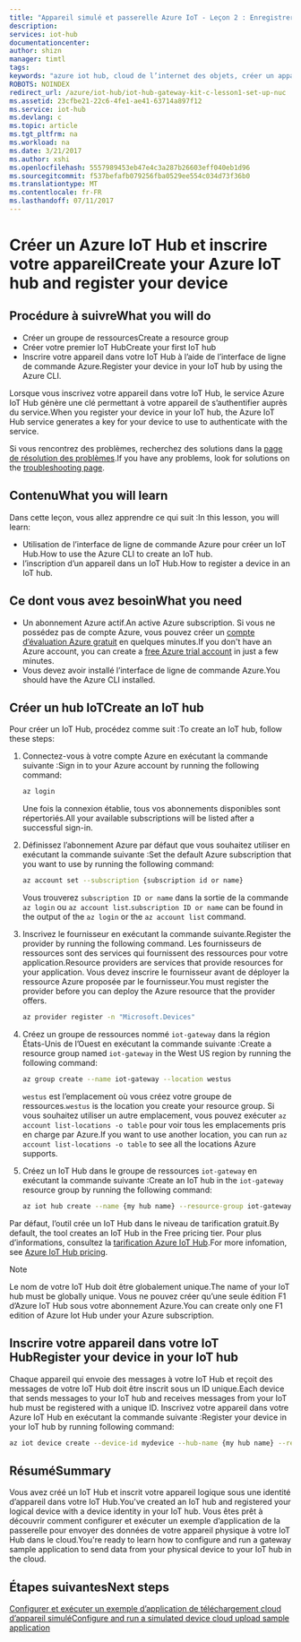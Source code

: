 ```yaml
---
title: "Appareil simulé et passerelle Azure IoT - Leçon 2 : Enregistrer un appareil | Microsoft Docs"
description: 
services: iot-hub
documentationcenter: 
author: shizn
manager: timtl
tags: 
keywords: "azure iot hub, cloud de l’internet des objets, créer un appareil azure iot hub, ti sensortag, ti ble"
ROBOTS: NOINDEX
redirect_url: /azure/iot-hub/iot-hub-gateway-kit-c-lesson1-set-up-nuc
ms.assetid: 23cfbe21-22c6-4fe1-ae41-63714a897f12
ms.service: iot-hub
ms.devlang: c
ms.topic: article
ms.tgt_pltfrm: na
ms.workload: na
ms.date: 3/21/2017
ms.author: xshi
ms.openlocfilehash: 5557989453eb47e4c3a287b26603eff040eb1d96
ms.sourcegitcommit: f537befafb079256fba0529ee554c034d73f36b0
ms.translationtype: MT
ms.contentlocale: fr-FR
ms.lasthandoff: 07/11/2017
---
```

# <a name="create-your-azure-iot-hub-and-register-your-device"></a><span data-ttu-id="4c136-103">Créer un Azure IoT Hub et inscrire votre appareil</span><span class="sxs-lookup"><span data-stu-id="4c136-103">Create your Azure IoT hub and register your device</span></span>

## <a name="what-you-will-do"></a><span data-ttu-id="4c136-104">Procédure à suivre</span><span class="sxs-lookup"><span data-stu-id="4c136-104">What you will do</span></span>

- <span data-ttu-id="4c136-105">Créer un groupe de ressources</span><span class="sxs-lookup"><span data-stu-id="4c136-105">Create a resource group</span></span>
- <span data-ttu-id="4c136-106">Créer votre premier IoT Hub</span><span class="sxs-lookup"><span data-stu-id="4c136-106">Create your first IoT hub</span></span>
- <span data-ttu-id="4c136-107">Inscrire votre appareil dans votre IoT Hub à l’aide de l’interface de ligne de commande Azure.</span><span class="sxs-lookup"><span data-stu-id="4c136-107">Register your device in your IoT hub by using the Azure CLI.</span></span> 

<span data-ttu-id="4c136-108">Lorsque vous inscrivez votre appareil dans votre IoT Hub, le service Azure IoT Hub génère une clé permettant à votre appareil de s’authentifier auprès du service.</span><span class="sxs-lookup"><span data-stu-id="4c136-108">When you register your device in your IoT hub, the Azure IoT Hub service generates a key for your device to use to authenticate with the service.</span></span> 

<span data-ttu-id="4c136-109">Si vous rencontrez des problèmes, recherchez des solutions dans la [page de résolution des problèmes](iot-hub-gateway-kit-c-sim-troubleshooting.md).</span><span class="sxs-lookup"><span data-stu-id="4c136-109">If you have any problems, look for solutions on the [troubleshooting page](iot-hub-gateway-kit-c-sim-troubleshooting.md).</span></span>

## <a name="what-you-will-learn"></a><span data-ttu-id="4c136-110">Contenu</span><span class="sxs-lookup"><span data-stu-id="4c136-110">What you will learn</span></span>

<span data-ttu-id="4c136-111">Dans cette leçon, vous allez apprendre ce qui suit :</span><span class="sxs-lookup"><span data-stu-id="4c136-111">In this lesson, you will learn:</span></span>

- <span data-ttu-id="4c136-112">Utilisation de l’interface de ligne de commande Azure pour créer un IoT Hub.</span><span class="sxs-lookup"><span data-stu-id="4c136-112">How to use the Azure CLI to create an IoT hub.</span></span>
- <span data-ttu-id="4c136-113">l’inscription d’un appareil dans un IoT Hub.</span><span class="sxs-lookup"><span data-stu-id="4c136-113">How to register a device in an IoT hub.</span></span>

## <a name="what-you-need"></a><span data-ttu-id="4c136-114">Ce dont vous avez besoin</span><span class="sxs-lookup"><span data-stu-id="4c136-114">What you need</span></span>

- <span data-ttu-id="4c136-115">Un abonnement Azure actif.</span><span class="sxs-lookup"><span data-stu-id="4c136-115">An active Azure subscription.</span></span> <span data-ttu-id="4c136-116">Si vous ne possédez pas de compte Azure, vous pouvez créer un [compte d’évaluation Azure gratuit](http://azure.microsoft.com/pricing/free-trial/) en quelques minutes.</span><span class="sxs-lookup"><span data-stu-id="4c136-116">If you don't have an Azure account, you can create a [free Azure trial account](http://azure.microsoft.com/pricing/free-trial/) in just a few minutes.</span></span>
- <span data-ttu-id="4c136-117">Vous devez avoir installé l’interface de ligne de commande Azure.</span><span class="sxs-lookup"><span data-stu-id="4c136-117">You should have the Azure CLI installed.</span></span>

## <a name="create-an-iot-hub"></a><span data-ttu-id="4c136-118">Créer un hub IoT</span><span class="sxs-lookup"><span data-stu-id="4c136-118">Create an IoT hub</span></span>

<span data-ttu-id="4c136-119">Pour créer un IoT Hub, procédez comme suit :</span><span class="sxs-lookup"><span data-stu-id="4c136-119">To create an IoT hub, follow these steps:</span></span>

1. <span data-ttu-id="4c136-120">Connectez-vous à votre compte Azure en exécutant la commande suivante :</span><span class="sxs-lookup"><span data-stu-id="4c136-120">Sign in to your Azure account by running the following command:</span></span>

   ```bash
   az login
   ```

   <span data-ttu-id="4c136-121">Une fois la connexion établie, tous vos abonnements disponibles sont répertoriés.</span><span class="sxs-lookup"><span data-stu-id="4c136-121">All your available subscriptions will be listed after a successful sign-in.</span></span>

2. <span data-ttu-id="4c136-122">Définissez l’abonnement Azure par défaut que vous souhaitez utiliser en exécutant la commande suivante :</span><span class="sxs-lookup"><span data-stu-id="4c136-122">Set the default Azure subscription that you want to use by running the following command:</span></span>

   ```bash
   az account set --subscription {subscription id or name}
   ```

   <span data-ttu-id="4c136-123">Vous trouverez `subscription ID or name` dans la sortie de la commande `az login` ou `az account list`.</span><span class="sxs-lookup"><span data-stu-id="4c136-123">`subscription ID or name` can be found in the output of the `az login` or the `az account list` command.</span></span>

3. <span data-ttu-id="4c136-124">Inscrivez le fournisseur en exécutant la commande suivante.</span><span class="sxs-lookup"><span data-stu-id="4c136-124">Register the provider by running the following command.</span></span> <span data-ttu-id="4c136-125">Les fournisseurs de ressources sont des services qui fournissent des ressources pour votre application.</span><span class="sxs-lookup"><span data-stu-id="4c136-125">Resource providers are services that provide resources for your application.</span></span> <span data-ttu-id="4c136-126">Vous devez inscrire le fournisseur avant de déployer la ressource Azure proposée par le fournisseur.</span><span class="sxs-lookup"><span data-stu-id="4c136-126">You must register the provider before you can deploy the Azure resource that the provider offers.</span></span>

   ```bash
   az provider register -n "Microsoft.Devices"
   ```

4. <span data-ttu-id="4c136-127">Créez un groupe de ressources nommé `iot-gateway` dans la région États-Unis de l’Ouest en exécutant la commande suivante :</span><span class="sxs-lookup"><span data-stu-id="4c136-127">Create a resource group named `iot-gateway` in the West US region by running the following command:</span></span>

   ```bash
   az group create --name iot-gateway --location westus
   ```
   
   <span data-ttu-id="4c136-128">`westus` est l’emplacement où vous créez votre groupe de ressources.</span><span class="sxs-lookup"><span data-stu-id="4c136-128">`westus` is the location you create your resource group.</span></span> <span data-ttu-id="4c136-129">Si vous souhaitez utiliser un autre emplacement, vous pouvez exécuter `az account list-locations -o table` pour voir tous les emplacements pris en charge par Azure.</span><span class="sxs-lookup"><span data-stu-id="4c136-129">If you want to use another location, you can run `az account list-locations -o table` to see all the locations Azure supports.</span></span>

5. <span data-ttu-id="4c136-130">Créez un IoT Hub dans le groupe de ressources `iot-gateway` en exécutant la commande suivante :</span><span class="sxs-lookup"><span data-stu-id="4c136-130">Create an IoT hub in the `iot-gateway` resource group by running the following command:</span></span>

   ```bash
   az iot hub create --name {my hub name} --resource-group iot-gateway
   ```

<span data-ttu-id="4c136-131">Par défaut, l’outil crée un IoT Hub dans le niveau de tarification gratuit.</span><span class="sxs-lookup"><span data-stu-id="4c136-131">By default, the tool creates an IoT Hub in the Free pricing tier.</span></span> <span data-ttu-id="4c136-132">Pour plus d’informations, consultez la [tarification Azure IoT Hub](https://azure.microsoft.com/pricing/details/iot-hub/).</span><span class="sxs-lookup"><span data-stu-id="4c136-132">For more infomation, see [Azure IoT Hub pricing](https://azure.microsoft.com/pricing/details/iot-hub/).</span></span>

> [!NOTE]
> <span data-ttu-id="4c136-133">Le nom de votre IoT Hub doit être globalement unique.</span><span class="sxs-lookup"><span data-stu-id="4c136-133">The name of your IoT hub must be globally unique.</span></span> <span data-ttu-id="4c136-134">Vous ne pouvez créer qu’une seule édition F1 d’Azure IoT Hub sous votre abonnement Azure.</span><span class="sxs-lookup"><span data-stu-id="4c136-134">You can create only one F1 edition of Azure Iot Hub under your Azure subscription.</span></span>

## <a name="register-your-device-in-your-iot-hub"></a><span data-ttu-id="4c136-135">Inscrire votre appareil dans votre IoT Hub</span><span class="sxs-lookup"><span data-stu-id="4c136-135">Register your device in your IoT hub</span></span>

<span data-ttu-id="4c136-136">Chaque appareil qui envoie des messages à votre IoT Hub et reçoit des messages de votre IoT Hub doit être inscrit sous un ID unique.</span><span class="sxs-lookup"><span data-stu-id="4c136-136">Each device that sends messages to your IoT hub and receives messages from your IoT hub must be registered with a unique ID.</span></span>
<span data-ttu-id="4c136-137">Inscrivez votre appareil dans votre Azure IoT Hub en exécutant la commande suivante :</span><span class="sxs-lookup"><span data-stu-id="4c136-137">Register your device in your IoT hub by running following command:</span></span>

```bash
az iot device create --device-id mydevice --hub-name {my hub name} --resource-group iot-gateway
```

## <a name="summary"></a><span data-ttu-id="4c136-138">Résumé</span><span class="sxs-lookup"><span data-stu-id="4c136-138">Summary</span></span>

<span data-ttu-id="4c136-139">Vous avez créé un IoT Hub et inscrit votre appareil logique sous une identité d’appareil dans votre IoT Hub.</span><span class="sxs-lookup"><span data-stu-id="4c136-139">You've created an IoT hub and registered your logical device with a device identity in your IoT hub.</span></span> <span data-ttu-id="4c136-140">Vous êtes prêt à découvrir comment configurer et exécuter un exemple d’application de la passerelle pour envoyer des données de votre appareil physique à votre IoT Hub dans le cloud.</span><span class="sxs-lookup"><span data-stu-id="4c136-140">You're ready to learn how to configure and run a gateway sample application to send data from your physical device to your IoT hub in the cloud.</span></span>

## <a name="next-steps"></a><span data-ttu-id="4c136-141">Étapes suivantes</span><span class="sxs-lookup"><span data-stu-id="4c136-141">Next steps</span></span>
[<span data-ttu-id="4c136-142">Configurer et exécuter un exemple d’application de téléchargement cloud d’appareil simulé</span><span class="sxs-lookup"><span data-stu-id="4c136-142">Configure and run a simulated device cloud upload sample application</span></span>](iot-hub-gateway-kit-c-sim-lesson3-configure-simulated-device-app.md)